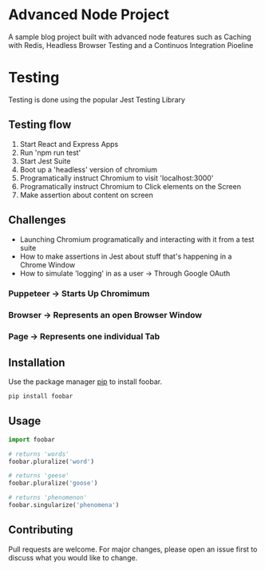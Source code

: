 # Advanced Node Project
A sample blog project built with advanced node features such as Caching with Redis, Headless Browser Testing and a Continuos Integration Pioeline

# Testing
Testing is done using the popular Jest Testing Library

## Testing flow
1. Start React and Express Apps
2. Run 'npm run test'
3. Start Jest Suite
4. Boot up a 'headless' version of chromium
5. Programatically instruct Chromium to visit 'localhost:3000'
6. Programatically instruct Chromium to Click elements on the Screen
7. Make assertion about content on screen

## Challenges
- Launching Chromium programatically and interacting with it from a test suite
- How to make assertions in Jest about stuff that's happening in a Chrome Window
- How to simulate 'logging' in as a user -> Through Google OAuth

### Puppeteer -> Starts Up Chromimum
### Browser -> Represents an open Browser Window
### Page -> Represents one individual Tab


## Installation

Use the package manager [pip](https://pip.pypa.io/en/stable/) to install foobar.

```bash
pip install foobar
```

## Usage

```python
import foobar

# returns 'words'
foobar.pluralize('word')

# returns 'geese'
foobar.pluralize('goose')

# returns 'phenomenon'
foobar.singularize('phenomena')
```

## Contributing
Pull requests are welcome. For major changes, please open an issue first to discuss what you would like to change.

